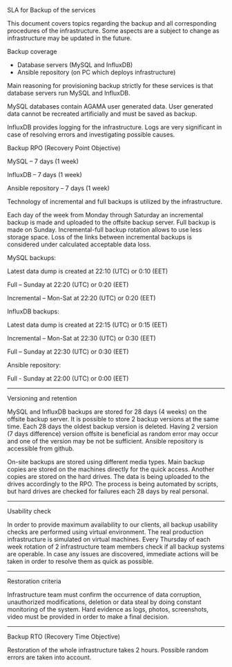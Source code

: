SLA for Backup of the services

This document covers topics regarding the backup and all corresponding procedures of the infrastructure. 
Some aspects are a subject to change as infrastructure may be updated in the future. 


Backup coverage
-  Database servers (MySQL and InfluxDB) 
-  Ansible repository (on PC which deploys infrastructure)

Main reasoning for provisioning backup strictly for these services is that database servers run MySQL and InfluxDB.

MySQL databases contain AGAMA user generated data. User generated data cannot be recreated artificially and must be saved as backup. 

InfluxDB provides logging for the infrastructure. Logs are very significant in case of resolving errors and investigating possible causes. 



Backup RPO (Recovery Point Objective)

MySQL – 7 days (1 week)

InfluxDB – 7 days (1 week)

Ansible repository – 7 days (1 week)

Technology of incremental and full backups is utilized by the infrastructure.

Each day of the week from Monday through Saturday an incremental backup is made and uploaded to the offsite backup server. 
Full backup is made on Sunday.
Incremental-full backup rotation allows to use less storage space. 
Loss of the links between incremental backups is considered under calculated acceptable data loss.


MySQL backups:

Latest data dump is created at 22:10 (UTC) or 0:10 (EET)

Full – Sunday at 22:20 (UTC) or 0:20 (EET)

Incremental – Mon-Sat at 22:20 (UTC) or 0:20 (EET)



InfluxDB backups:

Latest data dump is created at 22:15 (UTC) or 0:15 (EET)

Incremental – Mon-Sat at 22:30 (UTC) or 0:30 (EET)

Full – Sunday at 22:30 (UTC) or 0:30 (EET)

Ansible repository:

Full - Sunday at 22:00 (UTC) or 0:00 (EET)

--------------------
Versioning and retention

MySQL and InfluxDB backups are stored for 28 days (4 weeks) on the offsite backup server. 
It is possible to store 2 backup versions at the same time. 
Each 28 days the oldest backup version is deleted. 
Having 2 version (7 days difference) version offsite is beneficial as random error may occur and one of the version may be not be sufficient. 
Ansible repository is accessible from github.

On-site backups are stored using different media types. 
Main backup copies are stored on the machines directly for the quick access.
Another copies are stored on the hard drives. 
The data is being uploaded to the drives accordingly to the RPO. 
The process is being automated by scripts, but hard drives are checked for failures each 28 days by real personal.

--------------------
Usability check

In order to provide maximum availability to our clients, all backup usability checks are performed using virtual environment. 
The real production infrastructure is simulated on virtual machines. 
Every Thursday of each week rotation of 2 infrastructure team members check if all backup systems are operable. 
In case any issues are discovered, immediate actions will be taken in order to resolve them as quick as possible. 

--------------------
Restoration criteria

Infrastructure team must confirm the occurrence of data corruption, unauthorized modifications, deletion or data steal by doing constant monitoring of the system. 
Hard evidence as logs, photos, screenshots, video must be provided in order to make a final decision.

--------------------
Backup RTO (Recovery Time Objective)

Restoration of the whole infrastructure takes 2 hours. Possible random errors are taken into account.